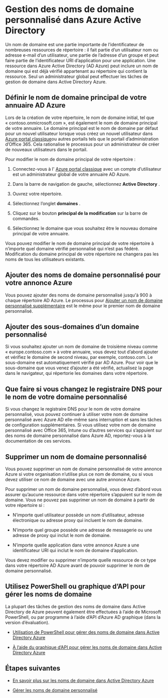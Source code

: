 <properties
    pageTitle="Gestion des noms de domaine personnalisé dans Azure Active Directory | Microsoft Azure"
    description="Concepts de gestion et de savoir-faire pour gérer un domaine personnalisé dans Azure Active Directory"
    services="active-directory"
    documentationCenter=""
    authors="jeffsta"
    manager="femila"
    editor=""/>

<tags
    ms.service="active-directory"
    ms.workload="identity"
    ms.tgt_pltfrm="na"
    ms.devlang="na"
    ms.topic="article"
    ms.date="10/04/2016"
    ms.author="curtand;jeffsta"/>

# <a name="managing-custom-domain-names-in-your-azure-active-directory"></a>Gestion des noms de domaine personnalisé dans Azure Active Directory

Un nom de domaine est une partie importante de l’identificateur de nombreuses ressources de répertoire : il fait partie d’un utilisateur nom ou adresse e-mail d’un utilisateur, une partie de l’adresse d’un groupe et peut faire partie de l’identificateur URI d’application pour une application. Une ressource dans Azure Active Directory (AD Azure) peut inclure un nom de domaine qui est déjà vérifié appartenant au répertoire qui contient la ressource. Seul un administrateur global peut effectuer les tâches de gestion de domaine dans Active Directory Azure.

## <a name="set-the-primary-domain-name-for-your-azure-ad-directory"></a>Définir le nom de domaine principal de votre annuaire AD Azure

Lors de la création de votre répertoire, le nom de domaine initial, tel que « contoso.onmicrosoft.com », est également le nom de domaine principal de votre annuaire. Le domaine principal est le nom de domaine par défaut pour un nouvel utilisateur lorsque vous créez un nouvel utilisateur dans [Azure portal classique](https://manage.windowsazure.com/)ou autres portails tels que le portail d’administration d’Office 365. Cela rationalise le processus pour un administrateur de créer de nouveaux utilisateurs dans le portail.

Pour modifier le nom de domaine principal de votre répertoire :

1.  Connectez-vous à l' [Azure portal classique](https://manage.windowsazure.com/) avec un compte d’utilisateur est un administrateur global de votre annuaire AD Azure.

2.  Dans la barre de navigation de gauche, sélectionnez **Active Directory** .

3.  Ouvrez votre répertoire.

4.  Sélectionnez l’onglet **domaines** .

5.  Cliquez sur le bouton **principal de la modification** sur la barre de commandes.

6.  Sélectionnez le domaine que vous souhaitez être le nouveau domaine principal de votre annuaire.

Vous pouvez modifier le nom de domaine principal de votre répertoire à n’importe quel domaine vérifié personnalisé qui n’est pas fédéré. Modification du domaine principal de votre répertoire ne changera pas les noms de tous les utilisateurs existants.

## <a name="add-custom-domain-names-to-your-azure-ad"></a>Ajouter des noms de domaine personnalisé pour votre annonce Azure

Vous pouvez ajouter des noms de domaine personnalisé jusqu'à 900 à chaque répertoire AD Azure. Le processus pour [Ajouter un nom de domaine personnalisé supplémentaire](active-directory-add-domain.md) est le même pour le premier nom de domaine personnalisé.

## <a name="add-subdomains-of-a-custom-domain"></a>Ajouter des sous-domaines d’un domaine personnalisé

Si vous souhaitez ajouter un nom de domaine de troisième niveau comme « europe.contoso.com » à votre annuaire, vous devez tout d’abord ajouter et vérifiez le domaine de second niveau, par exemple, contoso.com. Le sous-domaine est automatiquement vérifié par AD Azure. Pour voir que le sous-domaine que vous venez d’ajouter a été vérifié, actualisez la page dans le navigateur, qui répertorie les domaines dans votre répertoire.

## <a name="what-to-do-if-you-change-the-dns-registrar-for-your-custom-domain-name"></a>Que faire si vous changez le registraire DNS pour le nom de votre domaine personnalisé

Si vous changez le registraire DNS pour le nom de votre domaine personnalisé, vous pouvez continuer à utiliser votre nom de domaine personnalisé avec Azure AD elle-même sans interruption et sans les tâches de configuration supplémentaires. Si vous utilisez votre nom de domaine personnalisé avec Office 365, Intune ou d’autres services qui s’appuient sur des noms de domaine personnalisé dans Azure AD, reportez-vous à la documentation de ces services.

## <a name="delete-a-custom-domain-name"></a>Supprimer un nom de domaine personnalisé

Vous pouvez supprimer un nom de domaine personnalisé de votre annonce Azure si votre organisation n’utilise plus ce nom de domaine, ou si vous devez utiliser ce nom de domaine avec une autre annonce Azure.

Pour supprimer un nom de domaine personnalisé, vous devez d’abord vous assurer qu’aucune ressource dans votre répertoire s’appuient sur le nom de domaine. Vous ne pouvez pas supprimer un nom de domaine à partir de votre répertoire si :

-   N’importe quel utilisateur possède un nom d’utilisateur, adresse électronique ou adresse proxy qui incluent le nom de domaine.

-   N’importe quel groupe possède une adresse de messagerie ou une adresse de proxy qui inclut le nom de domaine.

-   N’importe quelle application dans votre annonce Azure a une identificateur URI qui inclut le nom de domaine d’application.

Vous devez modifier ou supprimer n’importe quelle ressource de ce type dans votre répertoire AD Azure avant de pouvoir supprimer le nom de domaine personnalisé.

## <a name="use-powershell-or-graph-api-to-manage-domain-names"></a>Utilisez PowerShell ou graphique d’API pour gérer les noms de domaine

La plupart des tâches de gestion des noms de domaine dans Active Directory de Azure peuvent également être effectuées à l’aide de Microsoft PowerShell, ou par programme à l’aide d’API d’Azure AD graphique (dans la version d’évaluation).

-   [Utilisation de PowerShell pour gérer des noms de domaine dans Active Directory Azure](https://msdn.microsoft.com/library/azure/e1ef403f-3347-4409-8f46-d72dafa116e0#BKMK_ManageDomains)

-   [À l’aide du graphique d’API pour gérer les noms de domaine dans Active Directory Azure](https://msdn.microsoft.com/Library/Azure/Ad/Graph/api/domains-operations)

## <a name="next-steps"></a>Étapes suivantes

-   [En savoir plus sur les noms de domaine dans Active Directory Azure](active-directory-add-domain-concepts.md)

-   [Gérer les noms de domaine personnalisé](active-directory-add-manage-domain-names.md)
